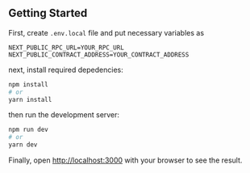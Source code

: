 ## Getting Started

First, create `.env.local` file and put necessary variables as

```
NEXT_PUBLIC_RPC_URL=YOUR_RPC_URL
NEXT_PUBLIC_CONTRACT_ADDRESS=YOUR_CONTRACT_ADDRESS
```

next, install required depedencies:

```bash
npm install
# or
yarn install
```

then run the development server:

```bash
npm run dev
# or
yarn dev
```

Finally, open [http://localhost:3000](http://localhost:3000) with your browser to see the result.
